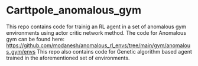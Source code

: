 # Carttpole_anomalous_gym
This repo contains code for trainig an RL agent in a set of anomalous gym environments using actor critic network method.
The code for Anomalous gym can be found here: https://github.com/modanesh/anomalous_rl_envs/tree/main/gym/anomalous_gym/envs
This repo also contains code for Genetic algorithm based agent trained in the aforementioned set of environments.
